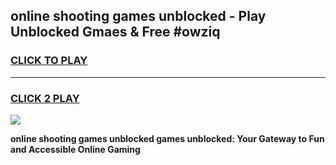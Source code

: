 
## online shooting games unblocked - Play Unblocked Gmaes & Free #owziq
<h3>
<a href="https://news.freeplayer.one?title=online_shooting_games_unblocked&ref=03M">CLICK TO PLAY</a></h3>
<hr>

<h3>
<a href="https://news.freeplayer.one?title=online_shooting_games_unblocked&ref=03M">CLICK 2 PLAY</a>
  
</h3>

<a href="https://news.freeplayer.one?title=online_shooting_games_unblocked&ref=03M"><img src="https://clearcache.store/games.png"></a>


**online shooting games unblocked games unblocked: Your Gateway to Fun and Accessible Online Gaming**

